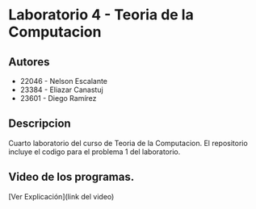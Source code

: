 # Laboratorio 4 - Teoria de la Computacion

## Autores
- 22046 - Nelson Escalante
- 23384 - Eliazar Canastuj
- 23601 - Diego Ramírez

## Descripcion
Cuarto laboratorio del curso de Teoria de la Computacion. 
El repositorio incluye el codigo para el problema 1 del laboratorio.


## Video de los programas.
[Ver Explicación](link del video)